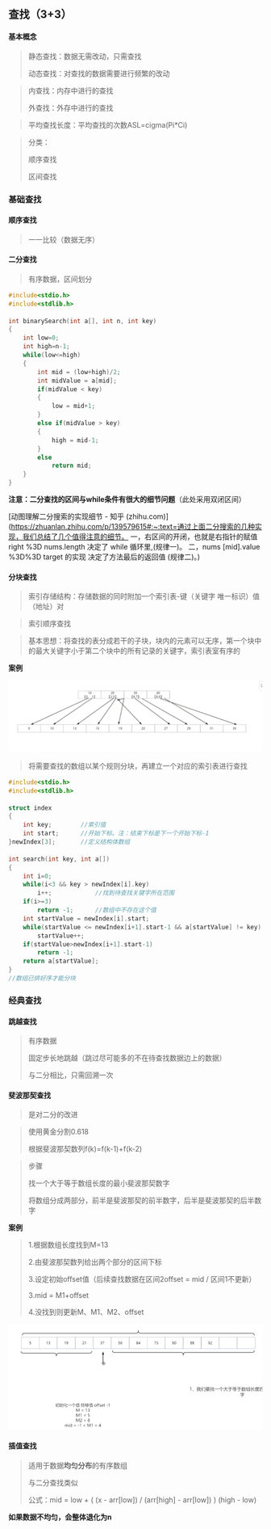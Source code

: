## 查找（3+3）

#### 基本概念

> 静态查找：数据无需改动，只需查找
>
> 动态查找：对查找的数据需要进行频繁的改动

> 内查找：内存中进行的查找
>
> 外查找：外存中进行的查找

> 平均查找长度：平均查找的次数ASL=cigma(Pi*Ci)

> 分类：
>
> 顺序查找
>
> 区间查找

### 基础查找

#### 顺序查找

> 一一比较（数据无序）

#### 二分查找

> 有序数据，区间划分

```c
#include<stdio.h>
#include<stdlib.h>

int binarySearch(int a[], int n, int key)
{
    int low=0;
    int high=n-1;
    while(low<=high)
    {
        int mid = (low+high)/2;
        int midValue = a[mid];
        if(midValue < key)
        {
            low = mid+1;
        }
        else if(midValue > key)
        {
            high = mid-1;
		}
        else
            return mid;
    }
}
```

**注意：二分查找的区间与while条件有很大的细节问题**（此处采用双闭区间）

[动图理解二分搜索的实现细节 - 知乎 (zhihu.com)](https://zhuanlan.zhihu.com/p/139579615#:~:text=通过上面二分搜索的几种实现，我们总结了几个值得注意的细节。 一，右区间的开闭，也就是右指针的赋值 right %3D nums.length 决定了 while 循环里,(规律一)。 二，nums [mid].value %3D%3D target 的实现 决定了方法最后的返回值 (规律二)。)

#### 分块查找

>索引存储结构：存储数据的同时附加一个索引表-键（关键字 唯一标识）值（地址）对

>索引顺序查找

>基本思想：将查找的表分成若干的子块，块内的元素可以无序，第一个块中的最大关键字小于第二个块中的所有记录的关键字，索引表室有序的

**案例**

![](picture/分块查找案例.png)

> 将需要查找的数组以某个规则分块，再建立一个对应的索引表进行查找

```c
#include<stdio.h>
#include<stdlib.h>

struct index
{
    int key;		//索引值
    int start;		//开始下标。注：结束下标是下一个开始下标-1
}newIndex[3];		//定义结构体数组

int search(int key, int a[])
{
    int i=0;
    while(i<3 && key > newIndex[i].key)
        i++;			//找到待查找关键字所在范围
    if(i>=3)
        return -1;		//数组中不存在这个值
    int startValue = newIndex[i].start;
    while(startValue <= newIndex[i+1].start-1 && a[startValue] != key)
        startValue++;
    if(startValue>newIndex[i+1].start-1)
        return -1;
    return a[startValue];
}
//数组已排好序才能分块
```



### 经典查找

#### 跳越查找

>有序数据
>
>固定步长地跳越（跳过尽可能多的不在待查找数据边上的数据）
>
>与二分相比，只需回溯一次

#### 斐波那契查找

> 是对二分的改进

> 使用黄金分割0.618
>
> 根据斐波那契数列f(k)=f(k-1)+f(k-2)

> 步骤
>
> 找一个大于等于数组长度的最小斐波那契数字
>
> 将数组分成两部分，前半是斐波那契的前半数字，后半是斐波那契的后半数字

**案例**

> 1.根据数组长度找到M=13
>
> 2.由斐波那契数列给出两个部分的区间下标
>
> 3.设定初始offset值（后续查找数据在区间2offset = mid / 区间1不更新）
>
> 3.mid = M1+offset
>
> 4.没找到则更新M、M1、M2、offset

![](picture/斐波那契查找案例.png)

#### 插值查找

>适用于数据**均匀分布**的有序数组
>
>与二分查找类似
>
>公式：mid = low + ( (x - arr[low]) / (arr[high] - arr[low]) ) (high - low)

**如果数据不均匀，会整体退化为n**

